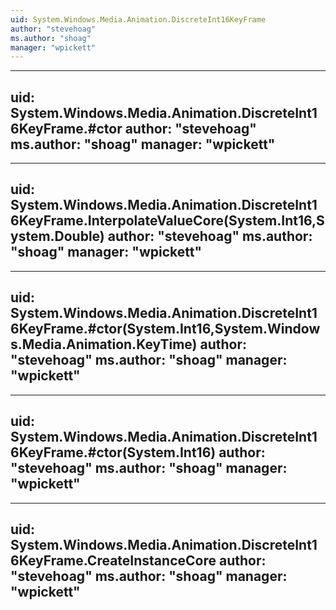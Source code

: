 ```yaml
---
uid: System.Windows.Media.Animation.DiscreteInt16KeyFrame
author: "stevehoag"
ms.author: "shoag"
manager: "wpickett"
---
```


---
uid: System.Windows.Media.Animation.DiscreteInt16KeyFrame.#ctor
author: "stevehoag"
ms.author: "shoag"
manager: "wpickett"
---

---
uid: System.Windows.Media.Animation.DiscreteInt16KeyFrame.InterpolateValueCore(System.Int16,System.Double)
author: "stevehoag"
ms.author: "shoag"
manager: "wpickett"
---

---
uid: System.Windows.Media.Animation.DiscreteInt16KeyFrame.#ctor(System.Int16,System.Windows.Media.Animation.KeyTime)
author: "stevehoag"
ms.author: "shoag"
manager: "wpickett"
---

---
uid: System.Windows.Media.Animation.DiscreteInt16KeyFrame.#ctor(System.Int16)
author: "stevehoag"
ms.author: "shoag"
manager: "wpickett"
---

---
uid: System.Windows.Media.Animation.DiscreteInt16KeyFrame.CreateInstanceCore
author: "stevehoag"
ms.author: "shoag"
manager: "wpickett"
---
